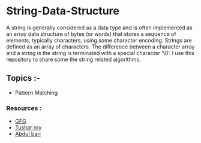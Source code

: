 # String-Data-Structure
A string is generally considered as a data type and is often implemented as an array data structure of bytes (or words) that stores a sequence of elements, typically characters, using some character encoding.
Strings are defined as an array of characters. The difference between a character array and a string is the string is terminated with a special character ‘\0’.
I use this repository to share some the string related algorithms.

## Topics :-
  * Pattern Matching
  
### Resources :
* [GFG](https://www.geeksforgeeks.org/)
* [Tushar roy](https://www.youtube.com/user/tusharroy2525)
* [Abdul bari](https://www.youtube.com/channel/UCZCFT11CWBi3MHNlGf019nw)
